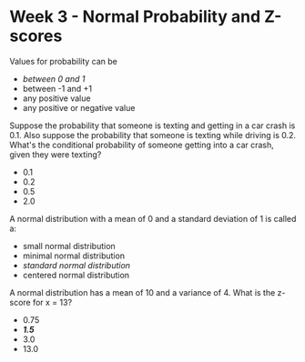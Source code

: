 # Week 3 - Normal Probability and Z-scores

Values for probability can be
- *between 0 and 1*
- between -1 and +1
- any positive value
- any positive or negative value

Suppose the probability that someone is texting and getting in a car crash is 0.1. Also suppose the probability that someone is texting while driving is 0.2. What's the conditional probability of someone getting into a car crash, given they were texting?
- 0.1
- 0.2
- 0.5
- 2.0

A normal distribution with a mean of 0 and a standard deviation of 1 is called a:
- small normal distribution
- minimal normal distribution
- *standard normal distribution*
- centered normal distribution 

A normal distribution has a mean of 10 and a variance of 4. What is the z-score for x = 13?
- 0.75
- ***1.5***
- 3.0
- 13.0

